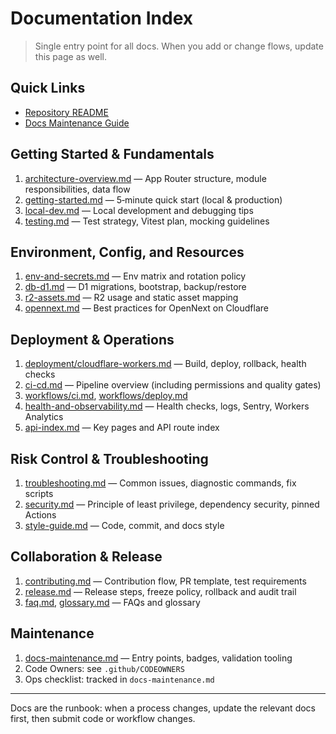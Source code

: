 # Documentation Index
> Single entry point for all docs. When you add or change flows, update this page as well.

## Quick Links
- [Repository README](../README.md)
- [Docs Maintenance Guide](docs-maintenance.md)

## Getting Started & Fundamentals
1. [architecture-overview.md](architecture-overview.md) — App Router structure, module responsibilities, data flow
2. [getting-started.md](getting-started.md) — 5‑minute quick start (local & production)
3. [local-dev.md](local-dev.md) — Local development and debugging tips
4. [testing.md](testing.md) — Test strategy, Vitest plan, mocking guidelines

## Environment, Config, and Resources
1. [env-and-secrets.md](env-and-secrets.md) — Env matrix and rotation policy
2. [db-d1.md](db-d1.md) — D1 migrations, bootstrap, backup/restore
3. [r2-assets.md](r2-assets.md) — R2 usage and static asset mapping
4. [opennext.md](opennext.md) — Best practices for OpenNext on Cloudflare

## Deployment & Operations
1. [deployment/cloudflare-workers.md](deployment/cloudflare-workers.md) — Build, deploy, rollback, health checks
2. [ci-cd.md](ci-cd.md) — Pipeline overview (including permissions and quality gates)
3. [workflows/ci.md](workflows/ci.md), [workflows/deploy.md](workflows/deploy.md)
4. [health-and-observability.md](health-and-observability.md) — Health checks, logs, Sentry, Workers Analytics
5. [api-index.md](api-index.md) — Key pages and API route index

## Risk Control & Troubleshooting
1. [troubleshooting.md](troubleshooting.md) — Common issues, diagnostic commands, fix scripts
2. [security.md](security.md) — Principle of least privilege, dependency security, pinned Actions
3. [style-guide.md](style-guide.md) — Code, commit, and docs style

## Collaboration & Release
1. [contributing.md](contributing.md) — Contribution flow, PR template, test requirements
2. [release.md](release.md) — Release steps, freeze policy, rollback and audit trail
3. [faq.md](faq.md), [glossary.md](glossary.md) — FAQs and glossary

## Maintenance
1. [docs-maintenance.md](docs-maintenance.md) — Entry points, badges, validation tooling
2. Code Owners: see `.github/CODEOWNERS`
3. Ops checklist: tracked in `docs-maintenance.md`

---

Docs are the runbook: when a process changes, update the relevant docs first, then submit code or workflow changes.
